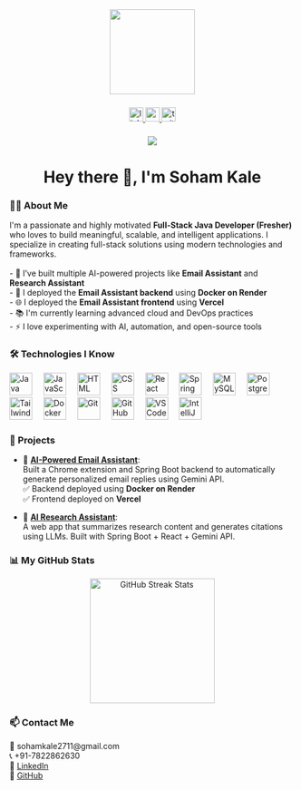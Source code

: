 <div align="center">
  <img height="150" src="https://media.giphy.com/media/M9gbBd9nbDrOTu1Mqx/giphy.gif" />
</div>

###

<div align="center">
  <a href="https://www.linkedin.com/in/soham-kale-055734270" target="_blank">
    <img src="https://img.shields.io/static/v1?message=LinkedIn&logo=linkedin&label=&color=0077B5&logoColor=white&labelColor=&style=for-the-badge" height="25" alt="linkedin logo" />
  </a>
  <a href="https://www.youtube.com/" target="_blank">
    <img src="https://img.shields.io/static/v1?message=Youtube&logo=youtube&label=&color=FF0000&logoColor=white&labelColor=&style=for-the-badge" height="25" alt="youtube logo" />
  </a>
  <a href="https://twitter.com/" target="_blank">
    <img src="https://img.shields.io/static/v1?message=Twitter&logo=twitter&label=&color=1DA1F2&logoColor=white&labelColor=&style=for-the-badge" height="25" alt="twitter logo" />
  </a>
</div>

###

<div align="center">
  <img src="https://visitor-badge.laobi.icu/badge?page_id=soham1500.soham1500" />
</div>

###

<h1 align="center">Hey there 👋, I'm Soham Kale</h1>

###

<h3 align="left">👨‍💻 About Me</h3>

<p align="left">
I'm a passionate and highly motivated <strong>Full-Stack Java Developer (Fresher)</strong> who loves to build meaningful, scalable, and intelligent applications. I specialize in creating full-stack solutions using modern technologies and frameworks.<br><br>
- 🔭 I’ve built multiple AI-powered projects like <strong>Email Assistant</strong> and <strong>Research Assistant</strong><br>
- 🚀 I deployed the <strong>Email Assistant backend</strong> using <strong>Docker on Render</strong><br>
- 🌐 I deployed the <strong>Email Assistant frontend</strong> using <strong>Vercel</strong><br>
- 📚 I'm currently learning advanced cloud and DevOps practices<br>
- ⚡ I love experimenting with AI, automation, and open-source tools
</p>

###

<h3 align="left">🛠 Technologies I Know</h3>

<div align="left">
  <img src="https://cdn.jsdelivr.net/gh/devicons/devicon/icons/java/java-original-wordmark.svg" height="40" alt="Java" />
  <img width="12" />
  <img src="https://cdn.jsdelivr.net/gh/devicons/devicon/icons/javascript/javascript-original.svg" height="40" alt="JavaScript" />
  <img width="12" />
  <img src="https://cdn.jsdelivr.net/gh/devicons/devicon/icons/html5/html5-original.svg" height="40" alt="HTML" />
  <img width="12" />
  <img src="https://cdn.jsdelivr.net/gh/devicons/devicon/icons/css3/css3-original.svg" height="40" alt="CSS" />
  <img width="12" />
  <img src="https://cdn.jsdelivr.net/gh/devicons/devicon/icons/react/react-original.svg" height="40" alt="React" />
  <img width="12" />
  <img src="https://cdn.jsdelivr.net/gh/devicons/devicon/icons/spring/spring-original-wordmark.svg" height="40" alt="Spring Boot" />
  <img width="12" />
  <img src="https://cdn.jsdelivr.net/gh/devicons/devicon/icons/mysql/mysql-original-wordmark.svg" height="40" alt="MySQL" />
  <img width="12" />
  <img src="https://cdn.jsdelivr.net/gh/devicons/devicon/icons/postgresql/postgresql-original.svg" height="40" alt="PostgreSQL" />
  <img width="12" />
  <img src="https://cdn.jsdelivr.net/gh/devicons/devicon/icons/tailwindcss/tailwindcss-plain.svg" height="40" alt="Tailwind CSS" />
  <img width="12" />
  <img src="https://cdn.jsdelivr.net/gh/devicons/devicon/icons/docker/docker-plain-wordmark.svg" height="40" alt="Docker" />
  <img width="12" />
  <img src="https://cdn.jsdelivr.net/gh/devicons/devicon/icons/git/git-original.svg" height="40" alt="Git" />
  <img width="12" />
  <img src="https://cdn.jsdelivr.net/gh/devicons/devicon/icons/github/github-original.svg" height="40" alt="GitHub" />
  <img width="12" />
  <img src="https://cdn.jsdelivr.net/gh/devicons/devicon/icons/vscode/vscode-original.svg" height="40" alt="VS Code" />
  <img width="12" />
  <img src="https://cdn.jsdelivr.net/gh/devicons/devicon/icons/intellij/intellij-original.svg" height="40" alt="IntelliJ IDEA" />
</div>

###

<h3 align="left">💼 Projects</h3>

- 🔹 [**AI-Powered Email Assistant**](https://github.com/Soham1500/Email-Assistant):  
  Built a Chrome extension and Spring Boot backend to automatically generate personalized email replies using Gemini API.  
  ✅ Backend deployed using **Docker on Render**  
  ✅ Frontend deployed on **Vercel**

- 🔹 [**AI Research Assistant**](https://github.com/Soham1500/Research_Assistant):  
  A web app that summarizes research content and generates citations using LLMs. Built with Spring Boot + React + Gemini API.

###

<h3 align="left">📊 My GitHub Stats</h3>

<div align="center">
  <img src="https://github-readme-streak-stats.herokuapp.com/?user=soham1500&theme=dark&hide_border=false" height="220" alt="GitHub Streak Stats" />
</div>

###

<h3 align="left">📫 Contact Me</h3>

<p>
📧 sohamkale2711@gmail.com<br>
📞 +91-7822862630<br>
🔗 <a href="https://www.linkedin.com/in/soham-kale-055734270" target="_blank">LinkedIn</a><br>
🔗 <a href="https://github.com/soham1500" target="_blank">GitHub</a>
</p>
